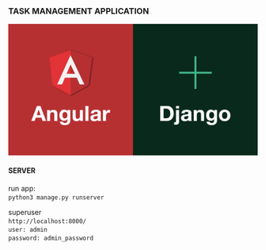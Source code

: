 ### TASK MANAGEMENT APPLICATION

!["model"](./ango.png)

#### SERVER

run app:\
`python3 manage.py runserver`

superuser\
`http://localhost:8000/`\
`user: admin`\
`password: admin_password`
